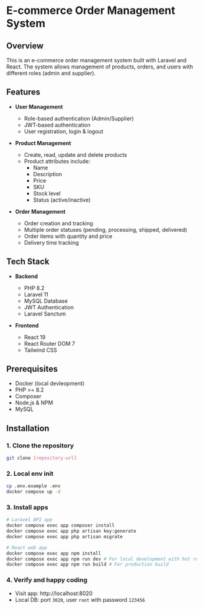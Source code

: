 # E-commerce Order Management System

## Overview

This is an e-commerce order management system built with Laravel and React. The system allows management of products, orders, and users with different roles (admin and supplier).

## Features

- **User Management**
  - Role-based authentication (Admin/Supplier)
  - JWT-based authentication
  - User registration, login & logout

- **Product Management**
  - Create, read, update and delete products
  - Product attributes include:
    - Name
    - Description
    - Price
    - SKU
    - Stock level
    - Status (active/inactive)

- **Order Management**
  - Order creation and tracking
  - Multiple order statuses (pending, processing, shipped, delivered)
  - Order items with quantity and price
  - Delivery time tracking

## Tech Stack

- **Backend**
  - PHP 8.2
  - Laravel 11
  - MySQL Database
  - JWT Authentication
  - Laravel Sanctum

- **Frontend**
  - React 19
  - React Router DOM 7
  - Tailwind CSS

## Prerequisites

- Docker (local devleopment)
- PHP >= 8.2
- Composer
- Node.js & NPM
- MySQL

## Installation 

### 1. Clone the repository
```bash
git clone [repository-url]
```

### 2. Local env init
```bash
cp .env.example .env
docker compose up -d
```

### 3. Install apps
```bash
# Laravel API app
docker compose exec app composer install
docker compose exec app php artisan key:generate
docker compose exec app php artisan migrate

# React web app
docker compose exec app npm install
docker compose exec app npm run dev # For local development with hot reload
docker compose exec app npm run build # For production build
```

### 4. Verify and happy coding
- Visit app: http://localhost:8020
- Local DB: port `3020`, user `root` with password `123456`

